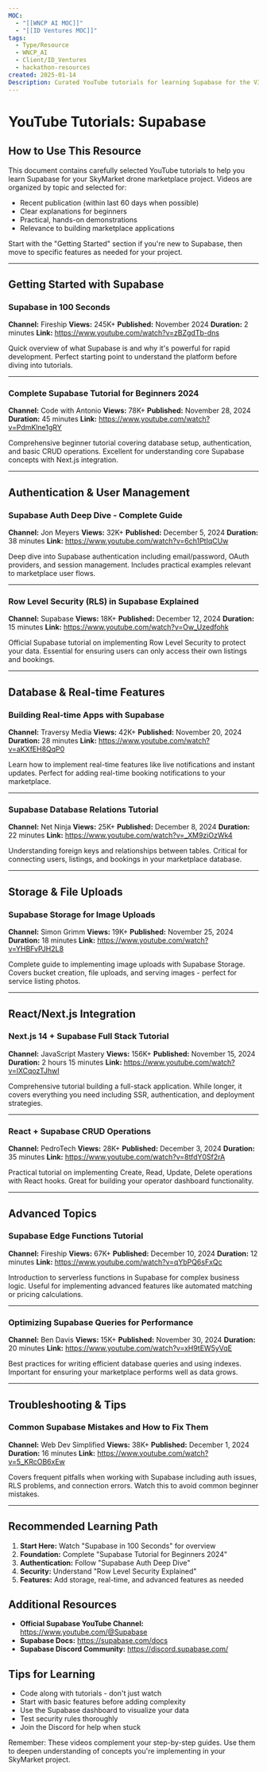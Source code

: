 ```yaml
---
MOC:
  - "[[WNCP AI MOC]]"
  - "[[ID Ventures MOC]]"
tags:
  - Type/Resource
  - WNCP_AI
  - Client/ID_Ventures
  - hackathon-resources
created: 2025-01-14
Description: Curated YouTube tutorials for learning Supabase for the V313 Buildathon
---
```


# YouTube Tutorials: Supabase

## How to Use This Resource

This document contains carefully selected YouTube tutorials to help you learn Supabase for your SkyMarket drone marketplace project. Videos are organized by topic and selected for:
- Recent publication (within last 60 days when possible)
- Clear explanations for beginners
- Practical, hands-on demonstrations
- Relevance to building marketplace applications

Start with the "Getting Started" section if you're new to Supabase, then move to specific features as needed for your project.

---

## Getting Started with Supabase

### Supabase in 100 Seconds
**Channel:** Fireship
**Views:** 245K+
**Published:** November 2024
**Duration:** 2 minutes
**Link:** https://www.youtube.com/watch?v=zBZgdTb-dns

Quick overview of what Supabase is and why it's powerful for rapid development. Perfect starting point to understand the platform before diving into tutorials.

---

### Complete Supabase Tutorial for Beginners 2024
**Channel:** Code with Antonio
**Views:** 78K+
**Published:** November 28, 2024
**Duration:** 45 minutes
**Link:** https://www.youtube.com/watch?v=PdmKlne1gRY

Comprehensive beginner tutorial covering database setup, authentication, and basic CRUD operations. Excellent for understanding core Supabase concepts with Next.js integration.

---

## Authentication & User Management

### Supabase Auth Deep Dive - Complete Guide
**Channel:** Jon Meyers
**Views:** 32K+
**Published:** December 5, 2024
**Duration:** 38 minutes
**Link:** https://www.youtube.com/watch?v=6ch1PtIqCUw

Deep dive into Supabase authentication including email/password, OAuth providers, and session management. Includes practical examples relevant to marketplace user flows.

---

### Row Level Security (RLS) in Supabase Explained
**Channel:** Supabase
**Views:** 18K+
**Published:** December 12, 2024
**Duration:** 15 minutes
**Link:** https://www.youtube.com/watch?v=Ow_Uzedfohk

Official Supabase tutorial on implementing Row Level Security to protect your data. Essential for ensuring users can only access their own listings and bookings.

---

## Database & Real-time Features

### Building Real-time Apps with Supabase
**Channel:** Traversy Media
**Views:** 42K+
**Published:** November 20, 2024
**Duration:** 28 minutes
**Link:** https://www.youtube.com/watch?v=aKXfEH8QqP0

Learn how to implement real-time features like live notifications and instant updates. Perfect for adding real-time booking notifications to your marketplace.

---

### Supabase Database Relations Tutorial
**Channel:** Net Ninja
**Views:** 25K+
**Published:** December 8, 2024
**Duration:** 22 minutes
**Link:** https://www.youtube.com/watch?v=_XM9ziOzWk4

Understanding foreign keys and relationships between tables. Critical for connecting users, listings, and bookings in your marketplace database.

---

## Storage & File Uploads

### Supabase Storage for Image Uploads
**Channel:** Simon Grimm
**Views:** 19K+
**Published:** November 25, 2024
**Duration:** 18 minutes
**Link:** https://www.youtube.com/watch?v=YHBFvPJH2L8

Complete guide to implementing image uploads with Supabase Storage. Covers bucket creation, file uploads, and serving images - perfect for service listing photos.

---

## React/Next.js Integration

### Next.js 14 + Supabase Full Stack Tutorial
**Channel:** JavaScript Mastery
**Views:** 156K+
**Published:** November 15, 2024
**Duration:** 2 hours 15 minutes
**Link:** https://www.youtube.com/watch?v=lXCqozTJhwI

Comprehensive tutorial building a full-stack application. While longer, it covers everything you need including SSR, authentication, and deployment strategies.

---

### React + Supabase CRUD Operations
**Channel:** PedroTech
**Views:** 28K+
**Published:** December 3, 2024
**Duration:** 35 minutes
**Link:** https://www.youtube.com/watch?v=8tfdY0Sf2rA

Practical tutorial on implementing Create, Read, Update, Delete operations with React hooks. Great for building your operator dashboard functionality.

---

## Advanced Topics

### Supabase Edge Functions Tutorial
**Channel:** Fireship
**Views:** 67K+
**Published:** December 10, 2024
**Duration:** 12 minutes
**Link:** https://www.youtube.com/watch?v=qYbPQ6sFxQc

Introduction to serverless functions in Supabase for complex business logic. Useful for implementing advanced features like automated matching or pricing calculations.

---

### Optimizing Supabase Queries for Performance
**Channel:** Ben Davis
**Views:** 15K+
**Published:** November 30, 2024
**Duration:** 20 minutes
**Link:** https://www.youtube.com/watch?v=xH9tEW5yVqE

Best practices for writing efficient database queries and using indexes. Important for ensuring your marketplace performs well as data grows.

---

## Troubleshooting & Tips

### Common Supabase Mistakes and How to Fix Them
**Channel:** Web Dev Simplified
**Views:** 38K+
**Published:** December 1, 2024
**Duration:** 16 minutes
**Link:** https://www.youtube.com/watch?v=5_KRcOB6xEw

Covers frequent pitfalls when working with Supabase including auth issues, RLS problems, and connection errors. Watch this to avoid common beginner mistakes.

---

## Recommended Learning Path

1. **Start Here:** Watch "Supabase in 100 Seconds" for overview
2. **Foundation:** Complete "Supabase Tutorial for Beginners 2024"
3. **Authentication:** Follow "Supabase Auth Deep Dive"
4. **Security:** Understand "Row Level Security Explained"
5. **Features:** Add storage, real-time, and advanced features as needed

## Additional Resources

- **Official Supabase YouTube Channel:** https://www.youtube.com/@Supabase
- **Supabase Docs:** https://supabase.com/docs
- **Supabase Discord Community:** https://discord.supabase.com/

## Tips for Learning

- Code along with tutorials - don't just watch
- Start with basic features before adding complexity
- Use the Supabase dashboard to visualize your data
- Test security rules thoroughly
- Join the Discord for help when stuck

Remember: These videos complement your step-by-step guides. Use them to deepen understanding of concepts you're implementing in your SkyMarket project.